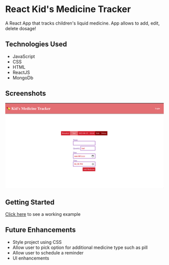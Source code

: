 # React Kid's Medicine Tracker

A React App that tracks children's liquid medicine. App allows to add, edit, delete dosage!


## Technologies Used
- JavaScript
- CSS
- HTML
- ReactJS
- MongoDb


## Screenshots

![screenshot](./public/images/image.png)


## Getting Started

[Click here](https://kids-medicine-tracker.netlify.app/) to see a working example



## Future Enhancements
- Style project using CSS
- Allow user to pick option for additional medicine type such as pill
- Allow user to schedule a reminder
- UI enhancements